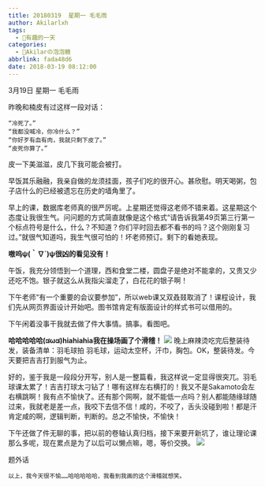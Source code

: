 ```yaml
---
title: 20180319  星期一 毛毛雨
author: Akilarlxh
tags:
  - 💖有趣的一天
categories:
  - 🍬Akilarの泡泡糖
abbrlink: fada48d6
date: 2018-03-19 08:12:00
---
```

3月19日 星期一 毛毛雨

昨晚和楠皮有过这样一段对话：
```
“冷死了。”
“我都没喊冷，你冷什么？”
“你好歹有血有肉，我就只剩下皮了。”
“皮死你算了。”
```
皮一下美滋滋，皮几下我可能会被打。

早饭其乐融融，我亲自做的龙须挂面，孩子们吃的很开心。甚欣慰。明天喝粥，包子店什么的已经被遗忘在历史的墙角里了。

早上的课，数据库老师真的很严厉呢。上星期还觉得这老师不错来着。这星期这个态度让我很生气。问问题的方式简直就像是这个格式“请告诉我第49页第三行第一个标点符号是什么，什么？不知道？你们平时回去都不看书的吗？这个刚刚复习过。”就很气知道吗，我生气很可怕的！坏老师预订。剩下的看她表现。

**嗷呜ψ(｀∇´)ψ很凶的看见没有！**

午饭，我充分领悟到一个道理，西和食堂二楼，圆盘子是绝对不能拿的，又贵又少还吃不饱。银子就这么从我指尖溜走了，白花花的银子啊！

下午老师“有一个重要的会议要参加”，所以web课又双叒叕取消了！课程设计，我们先从网页界面设计开始吧。图书馆肯定有版面设计的样式书可以借用的。

下午闲着没事干我就去做了件大事情。搞事。看图吧。

**哈哈哈哈哈(ಡωಡ)hiahiahia我在操场画了个滑稽！**
![](https://s2.ax1x.com/2019/04/10/ATwI4e.jpg)
晚上麻辣烫吃完后整装待发，装备清单：羽毛球拍 羽毛球，运动太空杯，汗巾，胸包。OK，整装待发。今天要把吉吉打到服气为止。

好的，鉴于我是一段段分开写，别人是一整篇看，我这样说一定显得很突兀。羽毛球课太累了！吉吉打球太刁钻了！哪有这样左右横打的！我又不是Sakamoto会左右横跳啊！我有点不愉快了。还有那个网啊，就不能低一点吗？别人都能随缘球随过来，我就老是差一点，我咬下去信不信！咸的，不咬了，舌头没碰到啦！都是汗肯定咸的啊，逻辑判断，判断的。总之不愉快，不愉快！

下午还做了件无聊的事，把以前的卷轴认真归档，接下来要开新坑了，谁让理论课那么多呢，现在累点是为了以后可以懒点嘛，嗯，等价交换。
![](https://s2.ax1x.com/2019/04/10/ATwT9H.jpg)

题外话
```
以上，我今天很不愉……哈哈哈哈哈，我看到我画的这个滑稽就想笑。
```